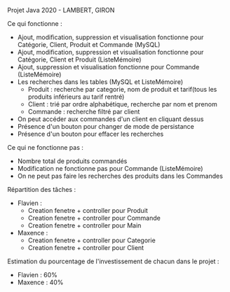 Projet Java 2020 - LAMBERT, GIRON

Ce qui fonctionne :
- Ajout, modification, suppression et visualisation fonctionne pour Catégorie, Client, Produit et Commande (MySQL)
- Ajout, modification, suppression et visualisation fonctionne pour Catégorie, Client et Produit (ListeMémoire)
- Ajout, suppression et visualisation fonctionne pour Commande (ListeMémoire)
- Les recherches dans les tables (MySQL et ListeMémoire)
  - Produit : recherche par categorie, nom de produit et tarif(tous les produits inférieurs au tarif rentré)
  - Client : trié par ordre alphabétique, recherche par nom et prenom
  - Commande : recherche filtré par client
- On peut accéder aux commandes d'un client en cliquant dessus
- Présence d'un bouton pour changer de mode de persistance
- Présence d'un bouton pour effacer les recherches

Ce qui ne fonctionne pas :
- Nombre total de produits commandés
- Modification ne fonctionne pas pour Commande (ListeMémoire)
- On ne peut pas faire les recherches des produits dans les Commandes

Répartition des tâches :
- Flavien :
  - Creation fenetre + controller pour Produit
  - Creation fenetre + controller pour Commande
  - Creation fenetre + controller pour Main
- Maxence :
  - Creation fenetre + controller pour Categorie
  - Creation fenetre + controller pour Client
  
Estimation du pourcentage de l'investissement de chacun dans le projet : 
- Flavien : 60%
- Maxence : 40%
